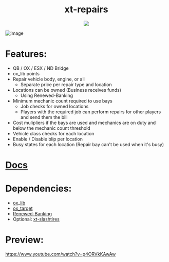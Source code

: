 <div align="center">
  <h1>xt-repairs</h1>
  <a href="https://dsc.gg/xtdev"> <img align="center" src="https://user-images.githubusercontent.com/101474430/233859688-2b3b9ecc-41c8-41a6-b2e3-a9f1aad473ee.gif"/></a><br>
</div>

![image](https://github.com/xT-Development/xt-repairs/assets/101474430/aa5962f5-d47a-4201-99be-967d8fa014dc)


# Features:
- QB / OX / ESX / ND Bridge
- ox_lib points
- Repair vehicle body, engine, or all
   - Separate price per repair type and location
- Locations can be owned (Business receives funds)
   - Using Renewed-Banking
- Minimum mechanic count required to use bays
   - Job checks for owned locations
   - Players with the required job can perform repairs for other players and send them the bill
- Cost mulipliers if the bays are used and mechanics are on duty and below the mechanic count threshold
- Vehicle class checks for each location
- Enable / Disable blip per location
- Busy states for each location (Repair bay can't be used when it's busy)

# [Docs](https://xtdev.gitbook.io/xt-docs/free-resources/repairs)

# Dependencies:
- [ox_lib](https://github.com/overextended/ox_lib/releases)
- [ox_target](https://github.com/overextended/ox_target/releases)
- [Renewed-Banking](https://github.com/Renewed-Scripts/Renewed-Banking)
- Optional: [xt-slashtires](https://xtdev.tebex.io/package/5872186)

# Preview:
https://www.youtube.com/watch?v=p4ORVkKAwAw
